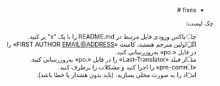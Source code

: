 <div dir="rtl">

<!--
قبل از باز کردن یک PR، مطمئن شوید که ادعا کرده اید که یک فایل را ترجمه کرده اید
نام کاربری خود را پس از ورود فایل در README.md اضافه کنید.
-->

<!--
پیوند به مسائل مرتبط یا PR قبلی، یکی در هر خط از "fiexes" استفاده کنید
 تا به طور خودکار یک موضوع را ببندید.
-->

- fixes #<issue number>

<!--
برای روابط عمومی ترجمه، اطمینان حاصل کنید که هر مرحله در "راهنمای مشارکت" README.md با افزودن یک "x" به هر کادر زیر کامل شده است. برای PR تکلیف، می توانید چک لیست زیر را حذف کنید.
-->

چک لیست:

- [ ] چک باکس ورودی فایل مرتبط در README.md را با یک "x" پر کنید.
- [ ] اگر اولین مترجم هستید، کامنت «FIRST AUTHOR <EMAIL@ADDRESS>» را در فایل «.po» به‌روزرسانی کنید.
- [ ] مقدار فیلد «Last-Translator» را در فایل «.po» به‌روزرسانی کنید.
- [ ]  «pre-commit» را اجرا کنید و مشکلات را برطرف کنید.
- [ ] اسناد را به صورت محلی بسازید، (باید بدون هشدار یا خطا باشد).

</div>
